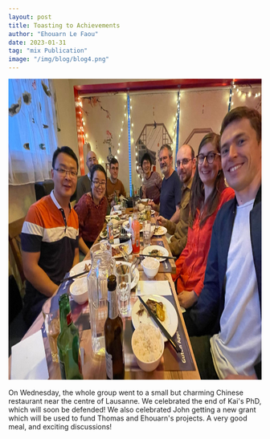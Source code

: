 ```yaml
---
layout: post
title: Toasting to Achievements
author: "Ehouarn Le Faou"
date: 2023-01-31
tag: "mix Publication"
image: "/img/blog/blog4.png"
---
```


<img src="/img/blog/blog4.1.jpeg" alt="A great evening!" style="height: 600px; width:800px;"/>


On Wednesday, the whole group went to a small but charming Chinese restaurant near the centre of Lausanne. We celebrated the end of Kai's PhD, which will soon be defended! We also celebrated John getting a new grant which will be used to fund Thomas and Ehouarn's projects. A very good meal, and exciting discussions!